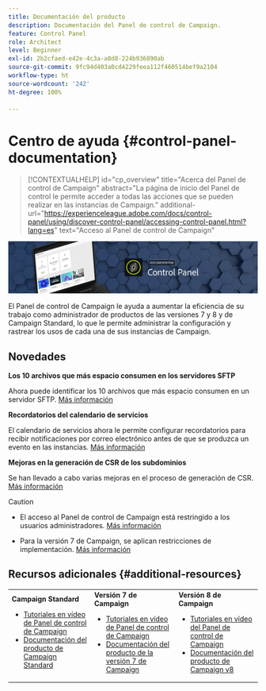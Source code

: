 ```yaml
---
title: Documentación del producto
description: Documentación del Panel de control de Campaign.
feature: Control Panel
role: Architect
level: Beginner
exl-id: 2b2cfaed-e42e-4c3a-a8d8-224b936890ab
source-git-commit: 9fc94d403a0cd4229feea112f460514bef9a2104
workflow-type: ht
source-wordcount: '242'
ht-degree: 100%

---
```


# Centro de ayuda {#control-panel-documentation}

>[!CONTEXTUALHELP]
>id="cp_overview"
>title="Acerca del Panel de control de Campaign"
>abstract="La página de inicio del Panel de control le permite acceder a todas las acciones que se pueden realizar en las instancias de Campaign."
>additional-url="https://experienceleague.adobe.com/docs/control-panel/using/discover-control-panel/accessing-control-panel.html?lang=es" text="Acceso al Panel de control de Campaign"

![](assets/do-not-localize/banner.png)

El Panel de control de Campaign le ayuda a aumentar la eficiencia de su trabajo como administrador de productos de las versiones 7 y 8 y de Campaign Standard, lo que le permite administrar la configuración y rastrear los usos de cada una de sus instancias de Campaign.

## Novedades

**Los 10 archivos que más espacio consumen en los servidores SFTP**

Ahora puede identificar los 10 archivos que más espacio consumen en un servidor SFTP. [Más información](sftp/using/sftp-storage-management.md)


**Recordatorios del calendario de servicios**

El calendario de servicios ahora le permite configurar recordatorios para recibir notificaciones por correo electrónico antes de que se produzca un evento en las instancias. [Más información](service-events/service-events.md)

**Mejoras en la generación de CSR de los subdominios**

Se han llevado a cabo varias mejoras en el proceso de generación de CSR. [Más información](subdomains-certificates/using/renewing-subdomain-certificate.md)


>[!CAUTION]
>
>* El acceso al Panel de control de Campaign está restringido a los usuarios administradores. [Más información](https://experienceleague.adobe.com/docs/control-panel/using/discover-control-panel/managing-permissions.html?lang=es#discover-control-panel)
>
>* Para la versión 7 de Campaign, se aplican restricciones de implementación. [Más información](faq.md#v7-restrictions)


## Recursos adicionales {#additional-resources}

<table>
    <tr>
        <td><b>Campaign Standard</b><br/>
        <ul>
            <li><a href="https://experienceleague.adobe.com/docs/campaign-standard-learn/control-panel/control-panel-overview.html?lang=es">Tutoriales en vídeo de Panel de control de Campaign</a></li>
            <li><a href="https://experienceleague.adobe.com/docs/campaign-standard/using/campaign-standard-home.html?lang=es">Documentación del producto de Campaign Standard</a></li>
        </ul>
        </td>
        <td><b>Versión 7 de Campaign</b><br/>
        <ul>
            <li><a href="https://experienceleague.adobe.com/docs/campaign-classic-learn/control-panel/control-panel-overview.html?lang=es">Tutoriales en vídeo de Panel de control de Campaign</a></li>
            <li><a href="https://experienceleague.adobe.com/docs/campaign-classic/using/campaign-classic-home.html?lang=es">Documentación del producto de la versión 7 de Campaign</a></li>
        </ul>
        </td>
        <td><b>Versión 8 de Campaign</b><br/>
        <ul>
            <li><a href="https://experienceleague.adobe.com/docs/campaign-learn/control-panel/control-panel-overview.html?lang=es">Tutoriales en vídeo del Panel de control de Campaign</a></li>
            <li><a href="https://experienceleague.adobe.com/docs/campaign/campaign-v8/campaign-home.html?lang=es">Documentación del producto de Campaign v8</a></li>
        </ul>
        </td>
    </tr>
</table>
